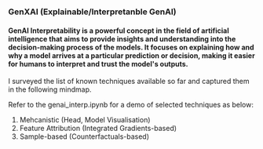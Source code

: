 ### GenXAI (Explainable/Interpretanble GenAI)

#### GenAI Interpretability is a powerful concept in the field of artificial intelligence that aims to provide insights and understanding into the decision-making process of the models. It focuses on explaining how and why a model arrives at a particular prediction or decision, making it easier for humans to interpret and trust the model's outputs.

I surveyed the list of known techniques available so far and captured them in the following mindmap.



 Refer to the genai_interp.ipynb for a demo of selected techniques as below:

1. Mehcanistic (Head, Model Visualisation)
2. Feature Attribution (Integrated Gradients-based)
3. Sample-based (Counterfactuals-based)